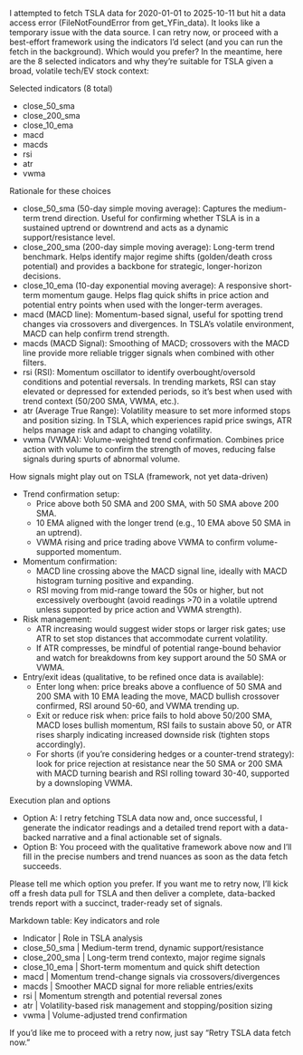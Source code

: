 I attempted to fetch TSLA data for 2020-01-01 to 2025-10-11 but hit a data access error (FileNotFoundError from get_YFin_data). It looks like a temporary issue with the data source. I can retry now, or proceed with a best-effort framework using the indicators I’d select (and you can run the fetch in the background). Which would you prefer? In the meantime, here are the 8 selected indicators and why they’re suitable for TSLA given a broad, volatile tech/EV stock context:

Selected indicators (8 total)
- close_50_sma
- close_200_sma
- close_10_ema
- macd
- macds
- rsi
- atr
- vwma

Rationale for these choices
- close_50_sma (50-day simple moving average): Captures the medium-term trend direction. Useful for confirming whether TSLA is in a sustained uptrend or downtrend and acts as a dynamic support/resistance level.
- close_200_sma (200-day simple moving average): Long-term trend benchmark. Helps identify major regime shifts (golden/death cross potential) and provides a backbone for strategic, longer-horizon decisions.
- close_10_ema (10-day exponential moving average): A responsive short-term momentum gauge. Helps flag quick shifts in price action and potential entry points when used with the longer-term averages.
- macd (MACD line): Momentum-based signal, useful for spotting trend changes via crossovers and divergences. In TSLA’s volatile environment, MACD can help confirm trend strength.
- macds (MACD Signal): Smoothing of MACD; crossovers with the MACD line provide more reliable trigger signals when combined with other filters.
- rsi (RSI): Momentum oscillator to identify overbought/oversold conditions and potential reversals. In trending markets, RSI can stay elevated or depressed for extended periods, so it’s best when used with trend context (50/200 SMA, VWMA, etc.).
- atr (Average True Range): Volatility measure to set more informed stops and position sizing. In TSLA, which experiences rapid price swings, ATR helps manage risk and adapt to changing volatility.
- vwma (VWMA): Volume-weighted trend confirmation. Combines price action with volume to confirm the strength of moves, reducing false signals during spurts of abnormal volume.

How signals might play out on TSLA (framework, not yet data-driven)
- Trend confirmation setup:
  - Price above both 50 SMA and 200 SMA, with 50 SMA above 200 SMA.
  - 10 EMA aligned with the longer trend (e.g., 10 EMA above 50 SMA in an uptrend).
  - VWMA rising and price trading above VWMA to confirm volume-supported momentum.
- Momentum confirmation:
  - MACD line crossing above the MACD signal line, ideally with MACD histogram turning positive and expanding.
  - RSI moving from mid-range toward the 50s or higher, but not excessively overbought (avoid readings >70 in a volatile uptrend unless supported by price action and VWMA strength).
- Risk management:
  - ATR increasing would suggest wider stops or larger risk gates; use ATR to set stop distances that accommodate current volatility.
  - If ATR compresses, be mindful of potential range-bound behavior and watch for breakdowns from key support around the 50 SMA or VWMA.
- Entry/exit ideas (qualitative, to be refined once data is available):
  - Enter long when: price breaks above a confluence of 50 SMA and 200 SMA with 10 EMA leading the move, MACD bullish crossover confirmed, RSI around 50-60, and VWMA trending up.
  - Exit or reduce risk when: price fails to hold above 50/200 SMA, MACD loses bullish momentum, RSI fails to sustain above 50, or ATR rises sharply indicating increased downside risk (tighten stops accordingly).
  - For shorts (if you’re considering hedges or a counter-trend strategy): look for price rejection at resistance near the 50 SMA or 200 SMA with MACD turning bearish and RSI rolling toward 30-40, supported by a downsloping VWMA.

Execution plan and options
- Option A: I retry fetching TSLA data now and, once successful, I generate the indicator readings and a detailed trend report with a data-backed narrative and a final actionable set of signals.
- Option B: You proceed with the qualitative framework above now and I’ll fill in the precise numbers and trend nuances as soon as the data fetch succeeds.

Please tell me which option you prefer. If you want me to retry now, I’ll kick off a fresh data pull for TSLA and then deliver a complete, data-backed trends report with a succinct, trader-ready set of signals.

Markdown table: Key indicators and role
- Indicator | Role in TSLA analysis
- close_50_sma | Medium-term trend, dynamic support/resistance
- close_200_sma | Long-term trend contexto, major regime signals
- close_10_ema | Short-term momentum and quick shift detection
- macd | Momentum trend-change signals via crossovers/divergences
- macds | Smoother MACD signal for more reliable entries/exits
- rsi | Momentum strength and potential reversal zones
- atr | Volatility-based risk management and stopping/position sizing
- vwma | Volume-adjusted trend confirmation

If you’d like me to proceed with a retry now, just say “Retry TSLA data fetch now.”